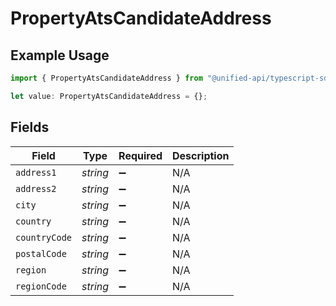 # PropertyAtsCandidateAddress

## Example Usage

```typescript
import { PropertyAtsCandidateAddress } from "@unified-api/typescript-sdk/sdk/models/shared";

let value: PropertyAtsCandidateAddress = {};
```

## Fields

| Field              | Type               | Required           | Description        |
| ------------------ | ------------------ | ------------------ | ------------------ |
| `address1`         | *string*           | :heavy_minus_sign: | N/A                |
| `address2`         | *string*           | :heavy_minus_sign: | N/A                |
| `city`             | *string*           | :heavy_minus_sign: | N/A                |
| `country`          | *string*           | :heavy_minus_sign: | N/A                |
| `countryCode`      | *string*           | :heavy_minus_sign: | N/A                |
| `postalCode`       | *string*           | :heavy_minus_sign: | N/A                |
| `region`           | *string*           | :heavy_minus_sign: | N/A                |
| `regionCode`       | *string*           | :heavy_minus_sign: | N/A                |